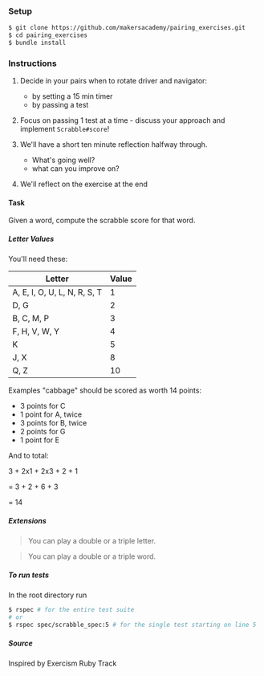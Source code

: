 ### Setup

```bash
$ git clone https://github.com/makersacademy/pairing_exercises.git
$ cd pairing_exercises
$ bundle install
```

### Instructions

1. Decide in your pairs when to rotate driver and navigator:
   - by setting a 15 min timer
   - by passing a test
 
2. Focus on passing 1 test at a time - discuss your approach and implement `Scrabble#score`!

3. We'll have a short ten minute reflection halfway through. 
   - What's going well?
   - what can you improve on?

4. We'll reflect on the exercise at the end


#### Task

Given a word, compute the scrabble score for that word.

##### Letter Values

You'll need these:

| Letter                        | Value  |
| ----                          |  ----  |
| A, E, I, O, U, L, N, R, S, T  |     1  | 
| D, G                          |     2  |
| B, C, M, P                    |     3  |
| F, H, V, W, Y                 |     4  |
| K                             |     5  |
| J, X                          |     8  |
| Q, Z                          |     10 |

Examples
"cabbage" should be scored as worth 14 points:

- 3 points for C
- 1 point for A, twice
- 3 points for B, twice
- 2 points for G
- 1 point for E

And to total:

3 + 2x1 + 2x3 + 2 + 1

= 3 + 2 + 6 + 3

= 14

##### Extensions
> You can play a double or a triple letter.

> You can play a double or a triple word.

##### To run tests

In the root directory run

```bash
$ rspec # for the entire test suite
# or
$ rspec spec/scrabble_spec:5 # for the single test starting on line 5
```

##### Source
Inspired by Exercism Ruby Track
